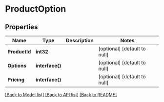 # ProductOption

## Properties
Name | Type | Description | Notes
------------ | ------------- | ------------- | -------------
**ProductId** | **int32** |  | [optional] [default to null]
**Options** | **interface{}** |  | [optional] [default to null]
**Pricing** | **interface{}** |  | [optional] [default to null]

[[Back to Model list]](../README.md#documentation-for-models) [[Back to API list]](../README.md#documentation-for-api-endpoints) [[Back to README]](../README.md)


